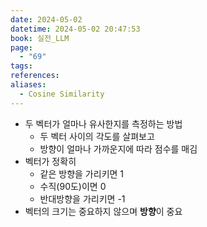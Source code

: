 ```yaml
---
date: 2024-05-02
datetime: 2024-05-02 20:47:53
book: 실전_LLM
page:
  - "69"
tags: 
references: 
aliases:
  - Cosine Similarity
---
```

 - 두 벡터가 얼마나 유사한지를 측정하는 방법
	- 두 벡터 사이의 각도를 살펴보고
	- 방향이 얼마나 가까운지에 따라 점수를 매김
- 벡터가 정확히
	- 같은 방향을 가리키면 1
	- 수직(90도)이면 0
	- 반대방향을 가리키면 -1
- 벡터의 크기는 중요하지 않으며 **방향**이 중요